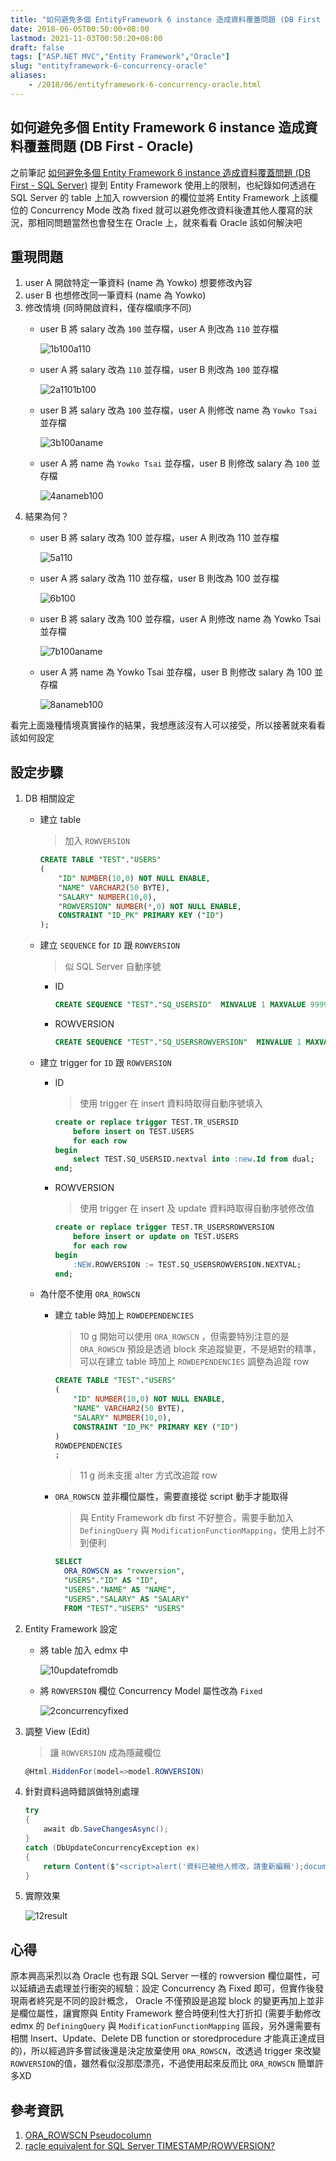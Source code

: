 ```yaml
---
title: "如何避免多個 EntityFramework 6 instance 造成資料覆蓋問題 (DB First - Oracle)"
date: 2018-06-05T00:50:00+08:00
lastmod: 2021-11-03T00:50:20+08:00
draft: false
tags: ["ASP.NET MVC","Entity Framework","Oracle"]
slug: "entityframework-6-concurrency-oracle"
aliases:
    - /2018/06/entityframework-6-concurrency-oracle.html
---
```

## 如何避免多個 Entity Framework 6 instance 造成資料覆蓋問題 (DB First - Oracle)

之前筆記 [如何避免多個 Entity Framework 6 instance 造成資料覆蓋問題 (DB First - SQL Server)](/entityframework-6-concurrency) 提到 Entity Framework 使用上的限制，也紀錄如何透過在 SQL Server 的 table 上加入 rowversion 的欄位並將 Entity Framework 上該欄位的 Concurrency Mode 改為 fixed 就可以避免修改資料後遭其他人覆寫的狀況，那相同問題當然也會發生在 Oracle 上，就來看看 Oracle 該如何解決吧

## 重現問題

1. user A 開啟特定一筆資料 (name 為 Yowko) 想要修改內容
2. user B 也想修改同一筆資料 (name 為 Yowko)
3. 修改情境 (同時開啟資料，僅存檔順序不同)
    - user B 將 salary 改為 `100` 並存檔，user A 則改為 `110` 並存檔

        ![1b100a110](https://user-images.githubusercontent.com/3851540/40586516-9184cace-61f5-11e8-9a49-ecb28d37489c.png)
    - user A 將 salary 改為 `110` 並存檔，user B 則改為 `100`  並存檔

        ![2a1101b100](https://user-images.githubusercontent.com/3851540/40586518-91aad174-61f5-11e8-8e36-f56c3aabc964.png)
    - user B 將 salary 改為 `100` 並存檔，user A 則修改 name 為 `Yowko Tsai` 並存檔

        ![3b100aname](https://user-images.githubusercontent.com/3851540/40586519-91d5b33a-61f5-11e8-8530-dcc5ee814d6f.png)
    - user A 將 name 為 `Yowko Tsai` 並存檔，user B 則修改 salary 為 `100` 並存檔

        ![4anameb100](https://user-images.githubusercontent.com/3851540/40586520-91fd8d60-61f5-11e8-89e7-566262b6a6df.png)
4. 結果為何？
    - user B 將 salary 改為 100 並存檔，user A 則改為 110 並存檔

        ![5a110](https://user-images.githubusercontent.com/3851540/40586507-9011f1b2-61f5-11e8-8893-db12432fb3bd.png)
    - user A 將 salary 改為 110 並存檔，user B 則改為 100  並存檔

        ![6b100](https://user-images.githubusercontent.com/3851540/40586508-90393a88-61f5-11e8-855d-a16ab36b3d63.png)
    - user B 將 salary 改為 100 並存檔，user A 則修改 name 為 Yowko Tsai 並存檔

        ![7b100aname](https://user-images.githubusercontent.com/3851540/40586509-905f85bc-61f5-11e8-821f-734cf06a2999.png)
    - user A 將 name 為 Yowko Tsai 並存檔，user B 則修改 salary 為 100 並存檔

        ![8anameb100](https://user-images.githubusercontent.com/3851540/40586510-908596b2-61f5-11e8-9ebe-7fbd5dee44c6.png)

看完上面幾種情境真實操作的結果，我想應該沒有人可以接受，所以接著就來看看該如何設定

## 設定步驟

1. DB 相關設定
    - 建立 table

        > 加入  `ROWVERSION`

        ```sql
        CREATE TABLE "TEST"."USERS" 
        (
            "ID" NUMBER(10,0) NOT NULL ENABLE, 
            "NAME" VARCHAR2(50 BYTE), 
            "SALARY" NUMBER(10,0), 
            "ROWVERSION" NUMBER(*,0) NOT NULL ENABLE,  
            CONSTRAINT "ID_PK" PRIMARY KEY ("ID")
        );
        ```

    - 建立 `SEQUENCE` for `ID` 跟 `ROWVERSION`

        > 似 SQL Server 自動序號

        - ID

            ```sql
            CREATE SEQUENCE "TEST"."SQ_USERSID"  MINVALUE 1 MAXVALUE 9999999999 INCREMENT BY 1 START WITH 1 CACHE 20 NOORDER  NOCYCLE ;
            ```

        - ROWVERSION

            ```sql
            CREATE SEQUENCE "TEST"."SQ_USERSROWVERSION"  MINVALUE 1 MAXVALUE 9999999999999999999999999999 INCREMENT BY 1 START WITH 1 CACHE 20 NOORDER  NOCYCLE ;
            ```

    - 建立 trigger for `ID` 跟 `ROWVERSION`
        - ID

            > 使用 trigger 在 insert 資料時取得自動序號填入

            ```sql
            create or replace trigger TEST.TR_USERSID
                before insert on TEST.USERS
                for each row
            begin
                select TEST.SQ_USERSID.nextval into :new.Id from dual;
            end;
            ```

        - ROWVERSION

            > 使用 trigger 在 insert 及 update 資料時取得自動序號修改值

            ```sql
            create or replace trigger TEST.TR_USERSROWVERSION
                before insert or update on TEST.USERS
                for each row
            begin
                :NEW.ROWVERSION := TEST.SQ_USERSROWVERSION.NEXTVAL;
            end;
            ```  

    - 為什麼不使用 `ORA_ROWSCN`
        - 建立 table 時加上 `ROWDEPENDENCIES`

            > 10 g 開始可以使用 `ORA_ROWSCN` ，但需要特別注意的是 `ORA_ROWSCN` 預設是透過 block 來追蹤變更，不是絕對的精準，可以在建立 table 時加上 `ROWDEPENDENCIES` 調整為追蹤 row

            ```sql
            CREATE TABLE "TEST"."USERS" 
            (
                "ID" NUMBER(10,0) NOT NULL ENABLE, 
                "NAME" VARCHAR2(50 BYTE), 
                "SALARY" NUMBER(10,0),
                CONSTRAINT "ID_PK" PRIMARY KEY ("ID")
            )
            ROWDEPENDENCIES 
            ;
            ```

            > 11 g 尚未支援 alter 方式改追蹤 row
        - `ORA_ROWSCN` 並非欄位屬性，需要直接從 script 動手才能取得

            > 與 Entity Framework db first 不好整合，需要手動加入 `DefiningQuery` 與 `ModificationFunctionMapping`，使用上討不到便利

            ```sql
            SELECT
              ORA_ROWSCN as "rowversion",
              "USERS"."ID" AS "ID",
              "USERS"."NAME" AS "NAME",
              "USERS"."SALARY" AS "SALARY"
              FROM "TEST"."USERS" "USERS"
            ```

2. Entity Framework 設定
    - 將 table 加入 edmx 中

        ![10updatefromdb](https://user-images.githubusercontent.com/3851540/40586512-90dae464-61f5-11e8-9166-663a30e39939.png)
    - 將 `ROWVERSION` 欄位 Concurrency Model 屬性改為 `Fixed`

        ![2concurrencyfixed](https://user-images.githubusercontent.com/3851540/40929945-ceccd2e6-6858-11e8-858a-103ec03d27c6.png)
3. 調整 View (Edit)

    > 讓 `ROWVERSION` 成為隱藏欄位

    ```cs
    @Html.HiddenFor(model=>model.ROWVERSION)
    ```

4. 針對資料過時錯誤做特別處理

    ```cs
    try
    {
        await db.SaveChangesAsync();
    }
    catch (DbUpdateConcurrencyException ex)
    {
        return Content($"<script>alert('資料已被他人修改，請重新編輯');document.location = '{Url.Action("Edit",user.ID)}'</script>");
    }
    ```

5. 實際效果

    ![12result](https://user-images.githubusercontent.com/3851540/40586514-91304c2e-61f5-11e8-88f7-355e254289c3.png)

## 心得

原本興高采烈以為 Oracle 也有跟 SQL Server 一樣的 rowversion 欄位屬性，可以延續過去處理並行衝突的經驗：設定 Concurrency 為 Fixed 即可，但實作後發現兩者終究是不同的設計概念， Oracle 不僅預設是追蹤 block 的變更再加上並非是欄位屬性，讓實際與 Entity Framework 整合時便利性大打折扣 (需要手動修改 edmx 的 `DefiningQuery` 與 `ModificationFunctionMapping` 區段，另外還需要有相關 Insert、Update、Delete DB function or storedprocedure 才能真正達成目的)，所以經過許多嘗試後還是決定放棄使用 `ORA_ROWSCN`，改透過 trigger 來改變 `ROWVERSION`的值，雖然看似沒那麼漂亮，不過使用起來反而比 `ORA_ROWSCN` 簡單許多XD

## 參考資訊

1. [ORA_ROWSCN Pseudocolumn](https://docs.oracle.com/cd/B28359_01/server.111/b28286/pseudocolumns007.htm)
2. [racle equivalent for SQL Server TIMESTAMP/ROWVERSION?](https://www.sqlservercentral.com/Forums/632973/Oracle-equivalent-for-SQL-Server-TIMESTAMPROWVERSION)
